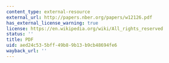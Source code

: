```yaml
---
content_type: external-resource
external_url: http://papers.nber.org/papers/w12126.pdf
has_external_license_warning: true
license: https://en.wikipedia.org/wiki/All_rights_reserved
status: ''
title: PDF
uid: aed24c53-5bff-49b8-9b13-b9cb48694fe6
wayback_url: ''
---
```

